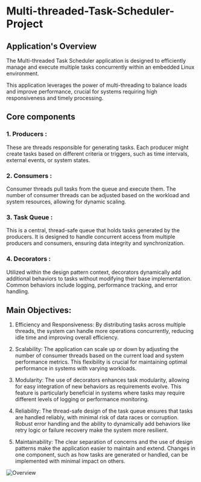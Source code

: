 # Multi-threaded-Task-Scheduler-Project
## Application's Overview
The Multi-threaded Task Scheduler application is designed to efficiently manage and execute multiple tasks concurrently within an embedded Linux environment. 

This application leverages the power of multi-threading to balance loads and improve performance, crucial for systems requiring high responsiveness and timely processing.


## Core components
### 1. Producers :
These are threads responsible for generating tasks. Each producer might create tasks based on different criteria or triggers, such as time intervals, external events, or system states.

### 2. Consumers :
 Consumer threads pull tasks from the queue and execute them. The number of consumer threads can be adjusted based on the workload and system resources, allowing for dynamic scaling.

### 3. Task Queue :
 This is a central, thread-safe queue that holds tasks generated by the producers. It is designed to handle concurrent access from multiple producers and consumers, ensuring data integrity and synchronization.

### 4. Decorators :
 Utilized within the design pattern context, decorators dynamically add additional behaviors to tasks without modifying their base implementation. Common behaviors include logging, performance tracking, and error handling.

 ## Main Objectives:
1. Efficiency and Responsiveness: By distributing tasks across multiple threads, the system can handle more operations concurrently, reducing idle time and improving overall efficiency.

2. Scalability: The application can scale up or down by adjusting the number of consumer threads based on the current load and system performance metrics. This flexibility is crucial for maintaining optimal performance in systems with varying workloads.

3. Modularity: The use of decorators enhances task modularity, allowing for easy integration of new behaviors as requirements evolve. This feature is particularly beneficial in systems where tasks may require different levels of logging or performance monitoring.

4. Reliability: The thread-safe design of the task queue ensures that tasks are handled reliably, with minimal risk of data races or corruption. Robust error handling and the ability to dynamically add behaviors like retry logic or failure recovery make the system more resilient.

5. Maintainability: The clear separation of concerns and the use of design patterns make the application easier to maintain and extend. Changes in one component, such as how tasks are generated or handled, can be implemented with minimal impact on others.


![Overview](Producer_Consumer.svg)